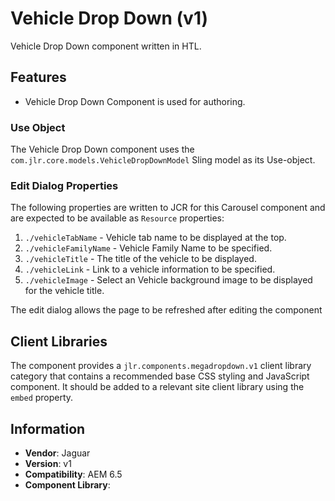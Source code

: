 <!-- Jaguar Component -->
Vehicle Drop Down  (v1)
====
Vehicle Drop Down component written in HTL.

## Features

* Vehicle Drop Down Component is used for authoring.

### Use Object
The Vehicle Drop Down component uses the `com.jlr.core.models.VehicleDropDownModel` Sling model as its Use-object.

### Edit Dialog Properties
The following properties are written to JCR for this Carousel component and are expected to be available as `Resource` properties:

1. `./vehicleTabName` - Vehicle tab name to be displayed at the top.
2. `./vehicleFamilyName` - Vehicle Family Name to be specified.
3. `./vehicleTitle` - The title of the vehicle to be displayed.
4. `./vehicleLink` - Link to a vehicle information to be specified.
5. `./vehicleImage` - Select an Vehicle background image to be displayed for the vehicle title.

The edit dialog allows the page to be refreshed after editing the component

## Client Libraries
The component provides a `jlr.components.megadropdown.v1` client library category that contains a recommended base
CSS styling and JavaScript component. It should be added to a relevant site client library using the `embed` property.

## Information
* **Vendor**: Jaguar
* **Version**: v1
* **Compatibility**: AEM 6.5
* **Component Library**:
